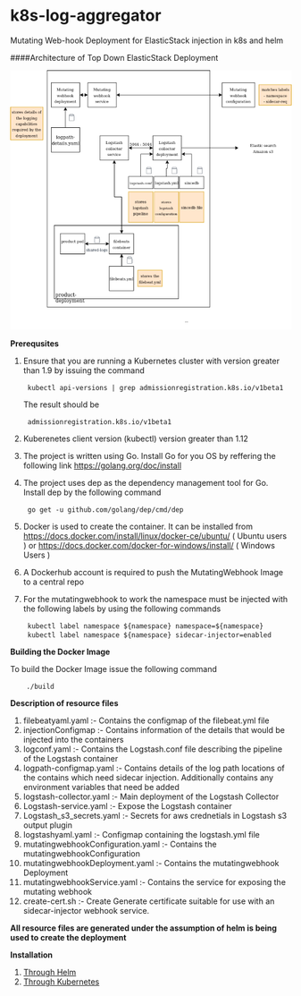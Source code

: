 # k8s-log-aggregator
Mutating Web-hook Deployment for ElasticStack injection in k8s and helm

####Architecture of Top Down ElasticStack Deployment

![Architecture](documentation/Sample%20full%20elasticStack%20deployment.png)

**Prerequsites**

1. Ensure that you are running a Kubernetes cluster with version greater 
than 1.9 by issuing the command

        kubectl api-versions | grep admissionregistration.k8s.io/v1beta1

    The result should be
    
        admissionregistration.k8s.io/v1beta1
        
2. Kuberenetes client version (kubectl) version greater than 1.12

3. The project is written using Go. Install Go for you OS by reffering the
following link https://golang.org/doc/install

4. The project uses dep as the dependency management tool for Go. Install dep 
by the following command

        go get -u github.com/golang/dep/cmd/dep
        
5. Docker is used to create the container. It can be installed from https://docs.docker.com/install/linux/docker-ce/ubuntu/ ( Ubuntu users ) or  https://docs.docker.com/docker-for-windows/install/ ( Windows Users )

6. A Dockerhub account is required to push the MutatingWebhook Image to a 
central repo

7. For the mutatingwebhook to work the namespace must be injected with the following labels by using the following commands
         
        kubectl label namespace ${namespace} namespace=${namespace}
        kubectl label namespace ${namespace} sidecar-injector=enabled
        
**Building the Docker Image**

To build the Docker Image issue the following command

        ./build
                
**Description of resource files**

1. filebeatyaml.yaml :- Contains the configmap of the filebeat.yml file
2. injectionConfigmap :- Contains information of the details that would be injected into the containers
3. logconf.yaml :- Contains the Logstash.conf file describing the pipeline of the Logstash container
4. logpath-configmap.yaml :- Contains details of the log path locations of the contains which need sidecar injection. 
Additionally contains any environment variables that need be added
5. logstash-collector.yaml :- Main deployment of the Logstash Collector
6. Logstash-service.yaml :- Expose the Logstash container
7. Logstash_s3_secrets.yaml :- Secrets for aws crednetials in Logstash s3 output plugin
8. logstashyaml.yaml :- Configmap containing the logstash.yml file
9. mutatingwebhookConfiguration.yaml :- Contains the mutatingwebhookConfiguration
10. mutatingwebhookDeployment.yaml :- Contains the mutatingwebhook Deployment
11. mutatingwebhookService.yaml :- Contains the service for exposing the mutating webhook
12. create-cert.sh :- Create Generate certificate suitable for use with an sidecar-injector webhook service.

**All resource files are generated under the assumption of helm is being used to create
the deployment**

**Installation**
1. [Through Helm](documentation/HELM_INSTALLATION.MD)
2. [Through Kubernetes](documentation/K8S_INSTALLATION.MD)
